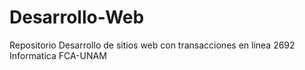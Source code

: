 # Desarrollo-Web
Repositorio Desarrollo de sitios web con transacciones en linea 2692 Informatica FCA-UNAM
